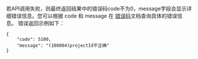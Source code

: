 若API调用失败，则最终返回结果中的错误码code不为0，message字段会显示详细错误信息。您可以根据 code 和 message 在 [错误码](https://cloud.tencent.com/document/product/573/8919)文档查询具体的错误信息。
错误返回示例如下：

```
{
    "code": 5100,
    "message": "(100004)projectId不正确"
}
```
